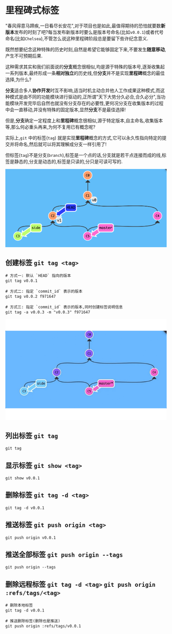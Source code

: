 # 里程碑式标签

"春风得意马蹄疾,一日看尽长安花",对于项目也是如此,最值得期待的恐怕就要数**新版本**发布的时刻了吧?每当发布新版本时要么是版本号命名(比如`v0.0.1`)或者代号命名(比如`Chelsea`),不管怎么说这种里程碑阶段总是要留下些许纪念意义.

既然想要纪念这种特殊的历史时刻,自然是希望它能够固定下来,不要发生**随意移动**,产生不可预期后果.

这种需求其实和我们前面说的**分支**概念很相似,均是源于特殊的版本号,逐渐收集起一系列版本,最终形成一条**相对独立**的历史线,但**分支**并不是实现**里程碑**概念的最佳选择,为什么?

**分支**适合多人**协作开发**时互不影响,适当时机主动合并他人工作成果这种模式,而这种模式是由不同的功能模块进行驱动的,正所谓"天下大势分久必合,合久必分",当功能模块开发完毕后自然也就没有分支存在的必要性,更何况分支在收集版本的过程中会一直移动,并没有特殊的固定版本,显然**分支**不是最佳选择!

但是,**分支**确定一定程度上和**里程碑**概念很相似,源于特定版本,自主命名,收集版本等,那么何必重头再来,为何不复用已有概念呢?

实际上,`git` 中的标签(`tag`) 就是实现**里程碑**概念的方式,它可以永久性指向特定的提交并将命名,然后就可以将其理解成分支一样引用了!

但标签(`tag`)不是分支(`branch`),标签是一个点的话,分支就是若干点连接而成的线,标签是静态的,分支是动态的,标签是只读的,分只是可读可写的.

![git-tag-create.png](../images/git-tag-create.png)

## 创建标签 `git tag <tag>`

```
# 方式一: 默认 `HEAD` 指向的版本
git tag v0.0.1

# 方式二: 指定 `commit_id` 表示的版本
git tag v0.0.2 f971647

# 方式三: 指定 `commit_id` 表示的版本,同时创建标签说明信息
git tag -a v0.0.3 -m "v0.0.3" f971647
```

![git-tag.gif](../images/git-tag.gif)

## 列出标签 `git tag`   

```
git tag 
```

## 显示标签 `git show <tag>`

```
git show v0.0.1
```

## 删除标签 `git tag -d <tag>`

```
git tag -d v0.0.1
```

## 推送标签 `git push origin <tag>`

```
git push origin v0.0.1
```

## 推送全部标签 `git push origin --tags`

```
git push origin --tags
```

## 删除远程标签 `git tag -d <tag>` `git push origin :refs/tags/<tag>`    

```
# 删除本地标签 
git tag -d v0.0.1

# 推送删除标签(删除也是推送)
git push origin :refs/tags/v0.0.1
```